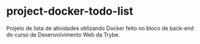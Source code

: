 # project-docker-todo-list
Projeto de lista de atividades utilizando Docker feito no bloco de back-end do curso de Desenvolvimento Web da Trybe.
